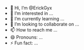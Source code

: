 - 👋 Hi, I’m @ErickGyx
- 👀 I’m interested in ...
- 🌱 I’m currently learning ...
- 💞️ I’m looking to collaborate on ...
- 📫 How to reach me ...
- 😄 Pronouns: ...
- ⚡ Fun fact: ...

<!---
ErickGyx/ErickGyx is a ✨ special ✨ repository because its `README.md` (this file) appears on your GitHub profile.
You can click the Preview link to take a look at your changes.
--->
